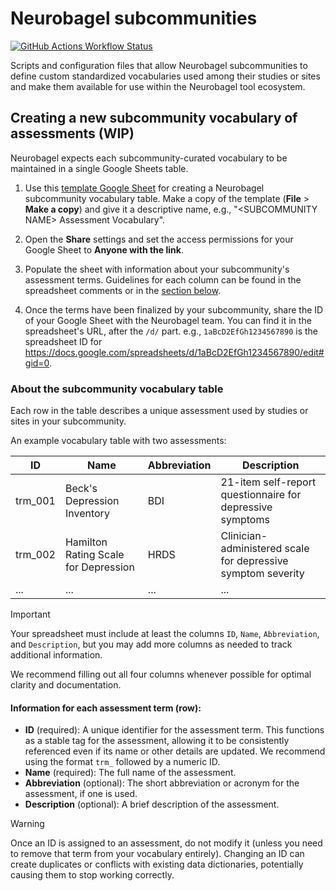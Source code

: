# Neurobagel subcommunities

[![GitHub Actions Workflow Status](https://img.shields.io/github/actions/workflow/status/neurobagel/communities/update_enigma_assessments.yaml?style=flat-square&label=ENIGMA-PD&link=https%3A%2F%2Fgithub.com%2Fneurobagel%2Fcommunities%2Fblob%2Fmain%2F.github%2Fworkflows%2Fupdate_enigma_assessments.yaml)](https://github.com/neurobagel/communities/blob/main/.github/workflows/update_enigma_assessments.yaml)

Scripts and configuration files that allow Neurobagel subcommunities to define custom standardized vocabularies used among their studies or sites and make them available for use within the Neurobagel tool ecosystem.

## Creating a new subcommunity vocabulary of assessments (WIP)
<!-- TODO: Once finalized, add instructions for creating a file with vocab namespace metadata. -->

Neurobagel expects each subcommunity-curated vocabulary to be maintained in a single Google Sheets table.

1. Use this [template Google Sheet](https://docs.google.com/spreadsheets/d/1O02EnpRCNMALeGpyVzDw6bSuDlJuvTPMNvqILDKk1xM/edit?usp=sharing) for creating a Neurobagel subcommunity vocabulary table.
Make a copy of the template (**File** > **Make a copy**) and give it a descriptive name, e.g., "\<SUBCOMMUNITY NAME\> Assessment Vocabulary".

2. Open the **Share** settings and set the access permissions for your Google Sheet to **Anyone with the link**.

3. Populate the sheet with information about your subcommunity's assessment terms. 
Guidelines for each column can be found in the spreadsheet comments or in the [section below](#about-the-subcommunity-vocabulary-table).

4. Once the terms have been finalized by your subcommunity, share the ID of your Google Sheet with the Neurobagel team. 
You can find it in the spreadsheet's URL, after the `/d/` part.
e.g., `1aBcD2EfGh1234567890` is the spreadsheet ID for https://docs.google.com/spreadsheets/d/1aBcD2EfGh1234567890/edit#gid=0.

### About the subcommunity vocabulary table

Each row in the table describes a unique assessment used by studies or sites in your subcommunity. 

An example vocabulary table with two assessments:

ID | Name | Abbreviation | Description
---- | ---- | ---- | ----
trm_001 | Beck's Depression Inventory | BDI | 21-item self-report questionnaire for depressive symptoms
trm_002 | Hamilton Rating Scale for Depression | HRDS | Clinician-administered scale for depressive symptom severity
... | ... | ... | ...

>[!IMPORTANT]
>Your spreadsheet must include at least the columns `ID`, `Name`, `Abbreviation`, and `Description`, but you may add more columns as needed to track additional information.

We recommend filling out all four columns whenever possible for optimal clarity and documentation.

#### Information for each assessment term (row):  

- **ID** (required): A unique identifier for the assessment term. 
    This functions as a stable tag for the assessment, allowing it to be consistently referenced even if its name or other details are updated. 
    We recommend using the format `trm_` followed by a numeric ID.
- **Name** (required): The full name of the assessment.
- **Abbreviation** (optional): The short abbreviation or acronym for the assessment, if one is used.
- **Description** (optional): A brief description of the assessment.

>[!WARNING]
>Once an ID is assigned to an assessment, do not modify it (unless you need to remove that term from your vocabulary entirely). 
>Changing an ID can create duplicates or conflicts with existing data dictionaries, potentially causing them to stop working correctly.
